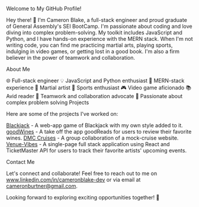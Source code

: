 Welcome to My GitHub Profile!

Hey there! 👋 I'm Cameron Blake, a full-stack engineer and proud graduate of General Assembly's SEI BootCamp. I'm passionate about coding and love diving into complex problem-solving. My toolkit includes JavaScript and Python, and I have hands-on experience with the MERN stack. When I'm not writing code, you can find me practicing martial arts, playing sports, indulging in video games, or getting lost in a good book. I'm also a firm believer in the power of teamwork and collaboration.

About Me

🌐 Full-stack engineer
💡 JavaScript and Python enthusiast
🌱 MERN-stack experience
🥋 Martial artist
🏀 Sports enthusiast
🎮 Video game aficionado
📚 Avid reader
🤝 Teamwork and collaboration advocate
🧩 Passionate about complex problem solving
Projects

Here are some of the projects I've worked on:

<a href="https://cblake003.github.io/Blackjack/">Blackjack</a> - A web-app game of Blackjack with my own style added to it.
<a href="https://goodwines-9bf6c962c400.herokuapp.com/">goodWines</a> - A take off the app goodReads for users to review their favorite wines.
<a href="https://dmccruises-6f1a47dff91f.herokuapp.com/">DMC Cruises</a> - A group collaboration of a mock-cruise website.
<a href="https://github.com/cblake003/venue-vibes">Venue-Vibes</a> - A single-page full stack application using React and TicketMaster API for users to track their favorite artists' upcoming events.

Contact Me

Let's connect and collaborate! Feel free to reach out to me on www.linkedin.com/in/cameronblake-dev or via email at cameronburtner@gmail.com.

Looking forward to exploring exciting opportunities together! 🚀
